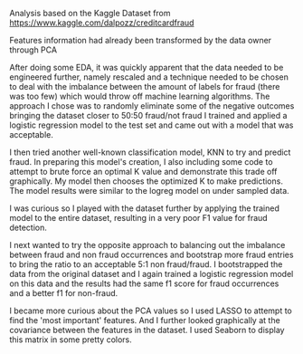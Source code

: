 Analysis based on the Kaggle Dataset from https://www.kaggle.com/dalpozz/creditcardfraud

Features information had already been transformed by the data owner through PCA

After doing some EDA, it was quickly apparent that the data needed to be engineered further, namely rescaled and a technique needed to be chosen to deal with the imbalance between the amount of labels for fraud (there was too few) which would throw off machine learning algorithms.  The approach I chose was to randomly eliminate some of the negative outcomes bringing the dataset closer to 50:50 fraud/not fraud
I trained and applied a logistic regression model to the test set and came out with a model that was acceptable.  

I then tried another well-known classification model, KNN to try and predict fraud.  In preparing this model's creation, I also including some code to attempt to brute force an optimal K value and demonstrate this trade off graphically.  My model then chooses the optimized K to make predictions.  The model results were similar to the logreg model on under sampled data.

I was curious so I played with the dataset further by applying the trained model to the entire dataset, resulting in a very poor F1 value for fraud detection.

I next wanted to try the opposite approach to balancing out the imbalance between fraud and non fraud occurrences and bootstrap more fraud entries to bring the ratio to an acceptable 5:1 non fraud/fraud.  I bootstrapped the data from the original dataset and I again trained a logistic regression model on this data and the results had the same f1 score for fraud occurrences and a better f1 for non-fraud.

I became more curious about the PCA values so I used LASSO to attempt to find the 'most important' features. And I further looked graphically at the covariance between the features in the dataset.  I used Seaborn to display this matrix in some pretty colors.
